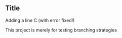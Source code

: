 Title
------
Adding a line C (with error fixed!)

This project is merely for testing branching strategies
